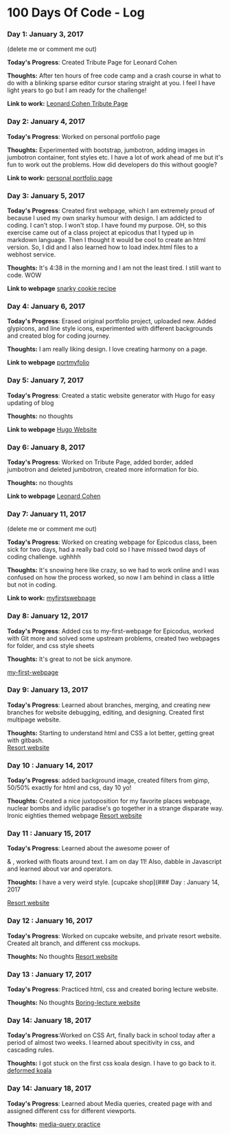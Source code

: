 # 100 Days Of Code - Log

### Day 1: January 3, 2017 
 (delete me or comment me out)

**Today's Progress**: Created Tribute Page for Leonard Cohen

**Thoughts:** After ten hours of free code camp and a crash course in what to do with a blinking sparse editor cursor staring straight at you. I feel I have light years to go but I am ready for the challenge!

**Link to work:** [Leonard Cohen Tribute Page](https://github.com/linjojesan/Leonard-Cohen-Tribute-Page/blob/master/Cohen%20tribute%20page.html)



### Day 2: January 4, 2017 


**Today's Progress**: Worked on personal portfolio page

**Thoughts:** Experimented with bootstrap, jumbotron, adding images in jumbotron container, font styles etc. I have a lot of work ahead of me but it's fun to work out the problems. How did developers do this without google? 

**Link to work:** [personal portfolio page](https://codepen.io/LinjoJesan/pen/jyEMBP)


### Day 3: January 5, 2017 


**Today's Progress**: Created first webpage, which I am extremely proud of because I used my own snarky humour with design. I am addicted to coding. I can't stop. I won't stop. I have found my purpose. OH, so this exercise came out of a class project at epicodus that I typed up in markdown language. Then I thought it would be cool to create an html version. So, I did and I also learned how to load index.html files to a webhost service. 

**Thoughts:**  It's 4:38 in the morning and I am not the least tired. I still want to code. WOW

**Link to webpage** 
[snarky cookie recipe](http://gingersnark.host22.com/gingersnaps.html)

### Day 4: January 6, 2017 
 

**Today's Progress**: Erased original portfolio project, uploaded new. Added glypicons, and line style icons, experimented with different backgrounds and created blog for coding journey. 

**Thoughts:**  I am really liking design. I love creating harmony on a page. 

**Link to webpage** 
[portmyfolio](https://codepen.io/LinjoJesan/pen/jyEMBP)

### Day 5: January 7, 2017 

**Today's Progress**: Created a static website generator with Hugo for easy updating of blog

**Thoughts:**  no thoughts

**Link to webpage** 
[Hugo Website](https://github.com/linjojesan/linjojesan.github.io-two)

### Day 6: January 8, 2017 

**Today's Progress**: Worked on Tribute Page, added border, added jumbotron and deleted jumbotron, created more information for bio. 

**Thoughts:**  no thoughts

**Link to webpage** 
[Leonard Cohen](https://codepen.io/LinjoJesan/pen/GrRXgw)

### Day 7: January 11, 2017 
 (delete me or comment me out)

**Today's Progress**: Worked on creating webpage for Epicodus class, been sick for two days, had a really bad cold so I have missed twod days of coding challenge. ughhhh

**Thoughts:** It's snowing here like crazy, so we had to work online and I was confused on how the process worked, so now I am behind in class a little but not in coding. 

**Link to work:** [myfirstswebpage](https://github.com/linjojesan/my-first-webpage)

### Day 8: January 12, 2017 
 
**Today's Progress**: Added css to my-first-webpage for Epicodus, worked with Git more and solved some upstream problems, created two webpages for folder, and css style sheets

**Thoughts:** It's great to not be sick anymore. 

[my-first-webpage](https://github.com/linjojesan/my-first-webpage-epicodus)

### Day 9: January 13, 2017 
 
**Today's Progress**: Learned about branches, merging, and creating new branches for website debugging, editing, and designing. Created first multipage website.

**Thoughts:** Starting to understand html and CSS a lot better, getting great with gitbash.  
[Resort website](https://github.com/linjojesan/private-resort-wb)

### Day 10 : January 14, 2017 
 
**Today's Progress**: added background image, created filters from gimp, 50/50% exactly for html and css, day 10 yo!

**Thoughts:** Created a nice juxtoposition for my favorite places webpage, nuclear bombs and idyllic paradise's go together in a strange disparate way. Ironic eighties themed webpage
[Resort website](https://linjojesan.github.io/my-first-webpage-epicodus)

### Day 11 : January 15, 2017 
 
**Today's Progress**: Learned about the awesome power of <div> & <span>, worked with floats around text. I am on day 11! Also, dabble in Javascript and learned about var and operators. 

**Thoughts:** I have a very weird style. 
[cupcake shop](### Day : January 14, 2017 
 
[Resort website](https://github.com/linjojesan/cupcakefreak)

### Day 12 : January 16, 2017 
 
**Today's Progress**: Worked on cupcake website, and private resort website. Created alt branch, and different css mockups. 
 
**Thoughts:** No thoughts
[Resort website](https://github.com/linjojesan/private-resort-wb)


### Day 13 : January 17, 2017 
 
**Today's Progress**: Practiced html, css and created boring lecture website. 
 
**Thoughts:** No thoughts
[Boring-lecture website](https://github.com/linjojesan/boring-lecture)

### Day 14: January 18, 2017 
 
**Today's Progress**:Worked on CSS Art, finally back in school today after a period of almost two weeks. I learned about specitivity in css, and cascading rules. 
 
**Thoughts:** I got stuck on the first css koala design. I have to go back to it. 
[deformed koala ](https://codepen.io/LinjoJesan/pen/BpQGaP)

### Day 14: January 18, 2017 
 
**Today's Progress**: Learned about Media queries, created page with and assigned different css for different viewports. 
 
**Thoughts:** 
[media-query practice ](https://github.com/linjojesan/media-query-practice)






